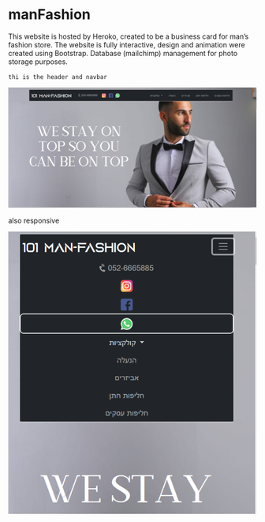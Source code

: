 # manFashion

This website is hosted by Heroko, created to be a business card for man’s fashion store.                                                                         The website is fully interactive, design and animation were created using Bootstrap.                                                                       Database (mailchimp) management for photo storage purposes. 

    thi is the header and navbar 

![plot](./New%20folder/Capture.PNG)



also responsive

![plot](./New%20folder/Capture1.PNG)
